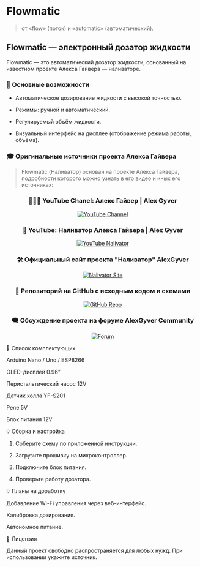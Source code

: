 # Flowmatic
> от «flow» (поток) и «automatic» (автоматический). 

<!-- фото проекта -->

## Flowmatic — электронный дозатор жидкости

Flowmatic — это автоматический дозатор жидкости, основанный на известном проекте Алекса Гайвера — наливаторе. 

### 🔧 Основные возможности

- Автоматическое дозирование жидкости с высокой точностью.

- Режимы: ручной и автоматический.

- Регулируемый объём жидкости.

- Визуальный интерфейс на дисплее (отображение режима работы, объёма).


### 🎓 Оригинальные источники проекта Алекса Гайвера

> Flowmatic (Наливатор) основан на проекте Алекса Гайвера, подробности которого можно узнать в его видео и иных его источниках:


<div align="center">
  <h3>👨🏻‍💻 YouTube Chanel: Алекс Гайвер | Alex Gyver</h3>
  <a href="https://youtube.com/@alexgyvershow" target="_blank">
    <img src="https://img.shields.io/badge/YouTube-Channel-red?style=for-the-badge&logo=youtube" alt="YouTube Channel">
  </a>

  <h3>🎥 YouTube: Наливатор Алекса Гайвера | Alex Gyver</h3>
  <a href="https://www.youtube.com/watch?v=VNx4pFdzfI4" target="_blank">
    <img src="https://img.shields.io/badge/YouTube-Наливатор-red?style=for-the-badge&logo=youtube" alt="YouTube Nalivator">
  </a>

  <h3>🛠 Официальный сайт проекта "Наливатор" AlexGyver</h3>
  <a href="https://alexgyver.ru/gyverdrink/" target="_blank">
    <img src="https://img.shields.io/badge/Site-Наливатор-blue?style=for-the-badge&logo=google-chrome" alt="Nalivator Site">
  </a>

  <h3>📂 Репозиторий на GitHub с исходным кодом и схемами</h3>
  <a href="https://github.com/AlexGyver/GyverDrink/" target="_blank">
    <img src="https://img.shields.io/badge/GitHub-Проект-black?style=for-the-badge&logo=github" alt="GitHub Repo">
  </a>

  <h3>🗨️ Обсуждение проекта на форуме AlexGyver Community</h3>
  <a href="https://community.alexgyver.ru/threads/der-nalivator-modificirovannaja-versija-gyverdrink.4021/" target="_blank">
    <img src="https://img.shields.io/badge/Forum-Обсуждение-blue?style=for-the-badge&logo=google-chrome" alt="Forum">
  </a>
</div>















🏰 Список комплектующих

Arduino Nano / Uno / ESP8266

OLED-дисплей 0.96”

Перистальтический насос 12V

Датчик холла YF-S201

Реле 5V

Блок питания 12V


💡 Сборка и настройка

1. Соберите схему по приложенной инструкции.


2. Загрузите прошивку на микроконтроллер.


3. Подключите блок питания.


4. Проверьте работу дозатора.



💡 Планы на доработку

Добавление Wi-Fi управления через веб-интерфейс.

Калибровка дозирования.

Автономное питание.


🌟 Лицензия

Данный проект свободно распространяется для любых нужд. При использовании укажите источник.


